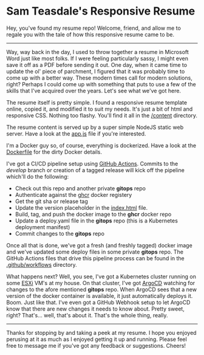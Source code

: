 # Sam Teasdale's Responsive Resume
Hey, you've found my resume repo!  Welcome, friend, and allow me to regale you with the tale of how this responsive resume came to be.

-----

Way, way back in the day, I used to throw together a resume in Microsoft Word just like most folks.  If I were feeling particularly sassy, 
I might even save it off as a PDF before sending it out.  One day, when it came time to update the ol' piece of parchment, I figured that 
it was probably time to come up with a better way.  These modern times call for modern solutions, right?  Perhaps I could come up with 
something that puts to use a few of the skills that I've acquired over the years.  Let's see what we've got here.

The resume itself is pretty simple.  I found a responsive resume template online, copied it, and modified it to suit my needs.
It's just a bit of html and responsive CSS.  Nothing too flashy.  You'll find it all in the 
[/content](https://github.com/steasdal/resume-responsive/tree/master/content) directory.

The resume content is served up by a super simple NodeJS static web server.  Have a look at the
[app.js](https://github.com/steasdal/resume-responsive/blob/master/app.js) file if you're interested.

I'm a Docker guy so, of course, everything is dockerized.  Have a look at the
[Dockerfile](https://github.com/steasdal/resume-responsive/blob/master/Dockerfile) for the dirty Docker details.

I've got a CI/CD pipeline setup using [GitHub Actions](https://github.com/features/actions).  Commits to the _develop_
branch or creation of a tagged release will kick off the pipeline which'll do the following:

   * Check out this repo and another private **gitops** repo
   * Authenticate against the [ghcr](https://docs.github.com/en/packages/working-with-a-github-packages-registry/working-with-the-container-registry) docker registery
   * Get the git sha or release tag
   * Update the version placeholder in the [index.html](./content/index.html) file.
   * Build, tag, and push the docker image to the **ghcr** docker repo
   * Update a deploy.yaml file in the **gitops** repo (this is a Kubernetes deployment manifest)
   * Commit changes to the **gitops** repo

Once all that is done, we've got a fresh (and freshly tagged) docker image and we've updated some deploy
files in some private **gitops** repo.  The GitHub Actions files that drive this pipeline process can be found in the 
[.github/workflows](https://github.com/steasdal/resume-responsive/tree/develop/.github/workflows) directory.

What happens next?  Well, you see, I've got a Kubernetes cluster running on some [ESXi](https://www.vmware.com/products/esxi-and-esx.html) 
VM's at my house.  On that cluster, I've got [ArgoCD](https://argoproj.github.io/argo-cd/) watching for changes
to the afore mentioned **gitops** repo.  When ArgoCD sees that a new version of the docker container is available,
it just automatically deploys it.  Boom.  Just like that.  I've even got a GitHub Webhook setup to let ArgoCD know
that there are new changes it needs to know about.  Pretty sweet, right?  That's... well, that's about it.  That's 
the whole thing, really.

-----

Thanks for stopping by and taking a peek at my resume.  I hope you enjoyed perusing at it as much as I enjoyed getting it
up and running.  Please feel free to message me if you've got any feedback or suggestions.  Cheers!
